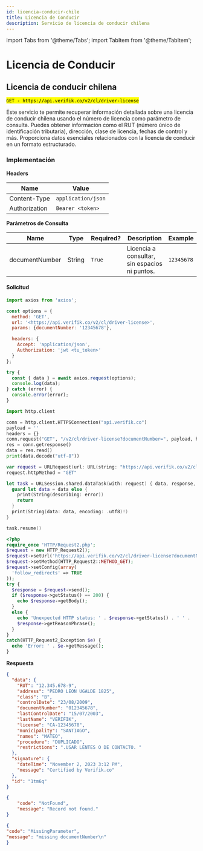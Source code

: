 ```yaml
---
id: licencia-conducir-chile
title: Licencia de Conducir
description: Servicio de licencia de conducir chilena
---
```


import Tabs from '@theme/Tabs';
import TabItem from '@theme/TabItem';

# Licencia de Conducir

## Licencia de conducir chilena

<mark >`GET - https://api.verifik.co/v2/cl/driver-license`</mark>

Este servicio te permite recuperar información detallada sobre una licencia de conducir chilena usando el número de licencia como parámetro de consulta. Puedes obtener información como el RUT (número único de identificación tributaria), dirección, clase de licencia, fechas de control y más. Proporciona datos esenciales relacionados con la licencia de conducir en un formato estructurado.

### Implementación

**Headers**

| Name          | Value              |
| ------------- | ------------------ |
| Content-Type  | `application/json` |
| Authorization | `Bearer <token>`   |

**Parámetros de Consulta**

<table><thead><tr><th width="188">Name</th><th width="85">Type</th><th width="108">Required?</th><th width="229">Description</th><th>Example</th></tr></thead><tbody><tr><td>documentNumber</td><td>String</td><td><code>True</code></td><td>Licencia a consultar, sin espacios ni puntos.</td><td><code>12345678</code></td></tr></tbody></table>

#### Solicitud

<Tabs>
<TabItem value="javascript" label="JavaScript">

```javascript
import axios from 'axios';

const options = {
  method: 'GET',
  url: '<https://api.verifik.co/v2/cl/driver-license>',
  params: {documentNumber: '12345678'},

  headers: {
    Accept: 'application/json',
    Authorization: 'jwt <tu_token>'
  }
};

try {
  const { data } = await axios.request(options);
  console.log(data);
} catch (error) {
  console.error(error);
}
```

</TabItem>
<TabItem value="python" label="Python">

```python
import http.client

conn = http.client.HTTPSConnection("api.verifik.co")
payload = ''
headers = {}
conn.request("GET", "/v2/cl/driver-license?documentNumber=", payload, headers)
res = conn.getresponse()
data = res.read()
print(data.decode("utf-8"))
```

</TabItem>
<TabItem value="swift" label="Swift">

```swift
var request = URLRequest(url: URL(string: "https://api.verifik.co/v2/cl/driver-license?documentNumber=")!,timeoutInterval: Double.infinity)
request.httpMethod = "GET"

let task = URLSession.shared.dataTask(with: request) { data, response, error in 
  guard let data = data else {
    print(String(describing: error))
    return
  }
  print(String(data: data, encoding: .utf8)!)
}

task.resume()
```

</TabItem>
<TabItem value="php" label="PHP">

```php
<?php
require_once 'HTTP/Request2.php';
$request = new HTTP_Request2();
$request->setUrl('https://api.verifik.co/v2/cl/driver-license?documentNumber=');
$request->setMethod(HTTP_Request2::METHOD_GET);
$request->setConfig(array(
  'follow_redirects' => TRUE
));
try {
  $response = $request->send();
  if ($response->getStatus() == 200) {
    echo $response->getBody();
  }
  else {
    echo 'Unexpected HTTP status: ' . $response->getStatus() . ' ' .
    $response->getReasonPhrase();
  }
}
catch(HTTP_Request2_Exception $e) {
  echo 'Error: ' . $e->getMessage();
}
```

</TabItem>
</Tabs>

**Respuesta**

<Tabs>
<TabItem value="200" label="200">

```json
{
  "data": {
    "RUT": "12.345.678-9",
    "address": "PEDRO LEON UGALDE 1825",
    "class": "B",
    "controlDate": "23/08/2009",
    "documentNumber": "012345678",
    "lastControlDate": "15/07/2003",
    "lastName": "VERIFIK",
    "license": "CA-12345678",
    "municipality": "SANTIAGO",
    "names": "MATEO",
    "procedure": "DUPLICADO",
    "restrictions": ".USAR LENTES O DE CONTACTO. "
  },
  "signature": {
    "dateTime": "November 2, 2023 3:12 PM",
    "message": "Certified by Verifik.co"
  },
  "id": "1tm6q"
}
```

</TabItem>
<TabItem value="404" label="404">

```json
{
    "code": "NotFound",
    "message": "Record not found."
}
```

</TabItem>
<TabItem value="409" label="409">

```json
{
"code": "MissingParameter",
"message": "missing documentNumber\n"
}
```

</TabItem>
</Tabs>
